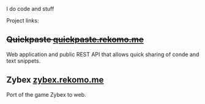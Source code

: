 I do code and stuff

Project links:

## ~~Quickpaste [quickpaste.rekomo.me](https://quickpaste.rekomo.me)~~
Web application and public REST API that allows quick sharing of conde and text snippets.

## Zybex [zybex.rekomo.me](https://zybex.rekomo.me)
Port of the game Zybex to web.
